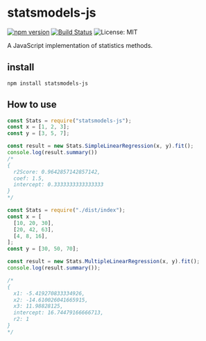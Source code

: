 # statsmodels-js
[![npm version](https://badge.fury.io/js/statsmodels-js.svg)](https://badge.fury.io/js/statsmodels-js)  [![Build Status](https://travis-ci.org/egusahiroaki/statsmodels-js.svg?branch=master)](https://travis-ci.org/egusahiroaki/statsmodels-js) ![License: MIT](https://img.shields.io/badge/License-MIT-blue.svg)



A JavaScript implementation of statistics methods.

## install

    npm install statsmodels-js



## How to use

```javascript
const Stats = require("statsmodels-js");
const x = [1, 2, 3];
const y = [3, 5, 7];

const result = new Stats.SimpleLinearRegression(x, y).fit();
console.log(result.summary())
/*
{
  r2Score: 0.9642857142857142,
  coef: 1.5,
  intercept: 0.3333333333333333
}
*/
```

```javascript
const Stats = require("./dist/index");
const x = [
  [10, 20, 30],
  [20, 42, 63],
  [4, 8, 16],
];
const y = [30, 50, 70];

const result = new Stats.MultipleLinearRegression(x, y).fit();
console.log(result.summary());

/*
{
  x1: -5.419270833334926,
  x2: -14.610026041665915,
  x3: 11.98828125,
  intercept: 16.74479166666713,
  r2: 1
}
*/
```